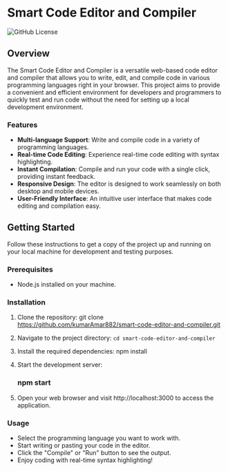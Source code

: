 # Smart Code Editor and Compiler

![GitHub License](https://img.shields.io/github/license/kumarAmar882/smart-code-editor-and-compiler)

## Overview

The Smart Code Editor and Compiler is a versatile web-based code editor and compiler that allows you to write, edit, and compile code in various programming languages right in your browser. This project aims 
to provide a convenient and efficient environment for developers and programmers to quickly test and run code without the need for setting up a local development environment.

### Features

- **Multi-language Support**: Write and compile code in a variety of programming languages.
- **Real-time Code Editing**: Experience real-time code editing with syntax highlighting.
- **Instant Compilation**: Compile and run your code with a single click, providing instant feedback.
- **Responsive Design**: The editor is designed to work seamlessly on both desktop and mobile devices.
- **User-Friendly Interface**: An intuitive user interface that makes code editing and compilation easy.

## Getting Started

Follow these instructions to get a copy of the project up and running on your local machine for development and testing purposes.

### Prerequisites

- Node.js installed on your machine.

### Installation

1. Clone the repository:
   git clone https://github.com/kumarAmar882/smart-code-editor-and-compiler.git

2. Navigate to the project directory:
    ``` cd smart-code-editor-and-compiler ```

3. Install the required dependencies:
   npm install

4. Start the development server:
   ### npm start
   
5. Open your web browser and visit http://localhost:3000 to access the application.

### Usage
- Select the programming language you want to work with.
- Start writing or pasting your code in the editor.
- Click the "Compile" or "Run" button to see the output.
- Enjoy coding with real-time syntax highlighting!


